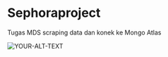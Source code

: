 # Sephoraproject
Tugas MDS scraping data dan konek ke Mongo Atlas

<picture>
 <img alt="YOUR-ALT-TEXT" src="https://hips.hearstapps.com/hmg-prod/images/766/sephora-beauty-buys-1518567011.jpg">
</picture>
